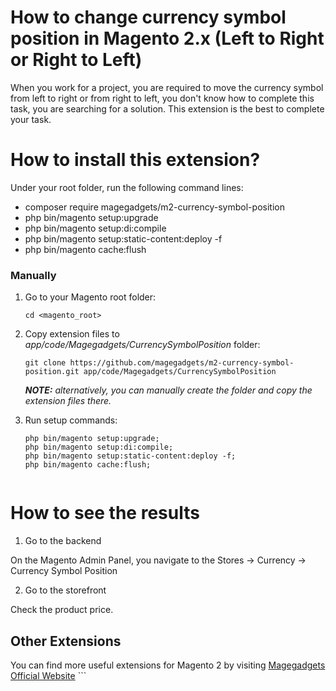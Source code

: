 # How to change currency symbol position in Magento 2.x (Left to Right or Right to Left)
When you work for a project, you are required to move the currency symbol from left to right or from right to left, you don't know how to complete this task, you are searching for a solution. This extension is the best to complete your task.

# How to install this extension?

Under your root folder, run the following command lines:

- composer require magegadgets/m2-currency-symbol-position
- php bin/magento setup:upgrade
- php bin/magento setup:di:compile
- php bin/magento setup:static-content:deploy -f
- php bin/magento cache:flush

### Manually
1) Go to your Magento root folder:
    
    ```
    cd <magento_root>
    ```
   
2) Copy extension files to *app/code/Magegadgets/CurrencySymbolPosition* folder:
    ```
    git clone https://github.com/magegadgets/m2-currency-symbol-position.git app/code/Magegadgets/CurrencySymbolPosition
    ```
    ***NOTE:*** *alternatively, you can manually create the folder and copy the extension files there.*
    
3) Run setup commands:

    ```
    php bin/magento setup:upgrade;
    php bin/magento setup:di:compile;
    php bin/magento setup:static-content:deploy -f;
    php bin/magento cache:flush;
    

# How to see the results

1. Go to the backend

On the Magento Admin Panel, you navigate to the Stores → Currency → Currency Symbol Position

2. Go to the storefront

Check the product price.

## Other Extensions
You can find more useful extensions for Magento 2 by visiting [Magegadgets Official Website](https://www.magegadgets.com/)
    ```